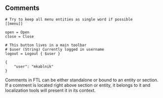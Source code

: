 Comments
--------

    # Try to keep all menu entities as single word if possible
    [[menu]]

    open = Open
    close = Close

    # This button lives in a main toolbar
    # $user (String) Currently logged in username
    logout = Logout { $user }

    {
        "user": "mkablnik"
    }

Comments in FTL can be either standalone or bound to an entity or section. If
a comment is located right above section or entity, it belongs to it and
localization tools will present it in its context.
